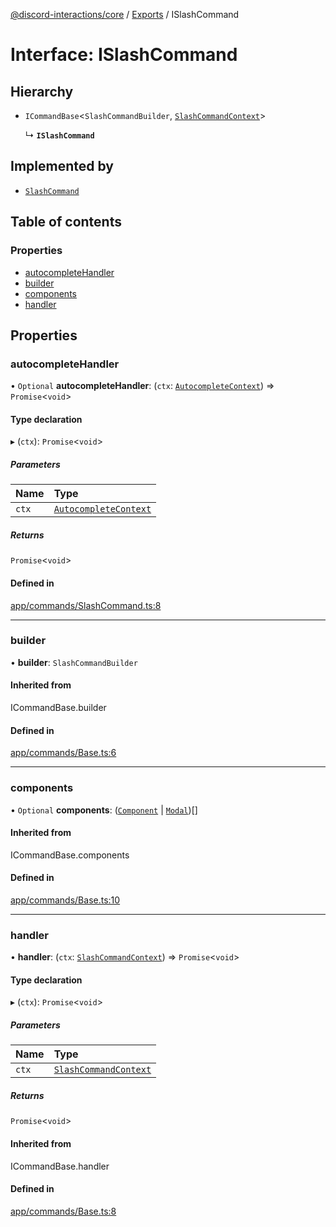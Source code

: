 [@discord-interactions/core](../README.md) / [Exports](../modules.md) / ISlashCommand

# Interface: ISlashCommand

## Hierarchy

- `ICommandBase`<`SlashCommandBuilder`, [`SlashCommandContext`](../classes/SlashCommandContext.md)\>

  ↳ **`ISlashCommand`**

## Implemented by

- [`SlashCommand`](../classes/SlashCommand.md)

## Table of contents

### Properties

- [autocompleteHandler](ISlashCommand.md#autocompletehandler)
- [builder](ISlashCommand.md#builder)
- [components](ISlashCommand.md#components)
- [handler](ISlashCommand.md#handler)

## Properties

### autocompleteHandler

• `Optional` **autocompleteHandler**: (`ctx`: [`AutocompleteContext`](../classes/AutocompleteContext.md)) => `Promise`<`void`\>

#### Type declaration

▸ (`ctx`): `Promise`<`void`\>

##### Parameters

| Name | Type |
| :------ | :------ |
| `ctx` | [`AutocompleteContext`](../classes/AutocompleteContext.md) |

##### Returns

`Promise`<`void`\>

#### Defined in

[app/commands/SlashCommand.ts:8](https://github.com/ssMMiles/discord-interactions/blob/aef28b7/packages/core/src/app/commands/SlashCommand.ts#L8)

___

### builder

• **builder**: `SlashCommandBuilder`

#### Inherited from

ICommandBase.builder

#### Defined in

[app/commands/Base.ts:6](https://github.com/ssMMiles/discord-interactions/blob/aef28b7/packages/core/src/app/commands/Base.ts#L6)

___

### components

• `Optional` **components**: ([`Component`](../modules.md#component) \| [`Modal`](../classes/Modal.md))[]

#### Inherited from

ICommandBase.components

#### Defined in

[app/commands/Base.ts:10](https://github.com/ssMMiles/discord-interactions/blob/aef28b7/packages/core/src/app/commands/Base.ts#L10)

___

### handler

• **handler**: (`ctx`: [`SlashCommandContext`](../classes/SlashCommandContext.md)) => `Promise`<`void`\>

#### Type declaration

▸ (`ctx`): `Promise`<`void`\>

##### Parameters

| Name | Type |
| :------ | :------ |
| `ctx` | [`SlashCommandContext`](../classes/SlashCommandContext.md) |

##### Returns

`Promise`<`void`\>

#### Inherited from

ICommandBase.handler

#### Defined in

[app/commands/Base.ts:8](https://github.com/ssMMiles/discord-interactions/blob/aef28b7/packages/core/src/app/commands/Base.ts#L8)
